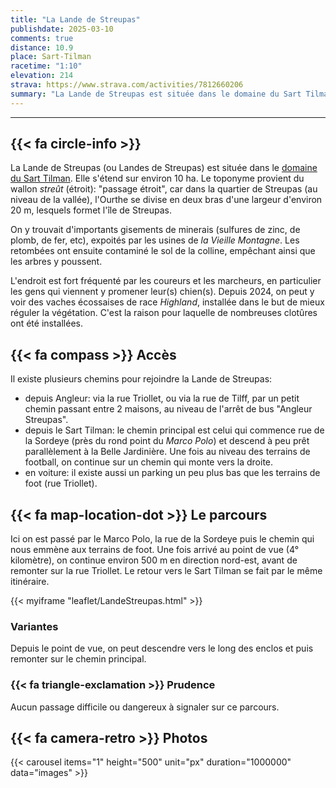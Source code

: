 ```yaml
---
title: "La Lande de Streupas"
publishdate: 2025-03-10
comments: true
distance: 10.9
place: Sart-Tilman
racetime: "1:10"
elevation: 214	
strava: https://www.strava.com/activities/7812660206
summary: "La Lande de Streupas est située dans le domaine du Sart Tilman et s'étend sur environ 10 ha. On y trouvait d'importants gisements de minerais."
---
```


---------------------------

## {{< fa circle-info >}}

La Lande de Streupas (ou Landes de Streupas) est située dans le [domaine du Sart Tilman](https://biodiversite.wallonie.be/fr/248-domaine-du-sart-tilman.html?IDD=251660995&IDC=1881). Elle s'étend sur environ 10 ha. Le toponyme provient du wallon _streût_ (étroit): "passage étroit", car dans la quartier de Streupas (au niveau de la vallée), l'Ourthe se divise en deux bras d'une largeur d'environ 20 m, lesquels formet l'île de Streupas. 

On y trouvait d'importants gisements de minerais (sulfures de zinc, de plomb, de fer, etc), expoités par les usines de _la Vieille Montagne_. Les retombées ont ensuite contaminé le sol de la colline, empêchant ainsi que les arbres y poussent.

L'endroit est fort fréquenté par les coureurs et les marcheurs, en particulier les gens qui viennent y promener leur(s) chien(s). Depuis 2024, on peut y voir des vaches écossaises de race _Highland_, installée dans le but de mieux réguler la végétation. C'est la raison pour laquelle de nombreuses clotûres ont été installées.

## {{< fa compass >}} Accès

Il existe plusieurs chemins pour rejoindre la Lande de Streupas:
- depuis Angleur: via la rue Triollet, ou via la rue de Tilff, par un petit chemin passant entre 2 maisons, au niveau de l'arrêt de bus "Angleur Streupas".
- depuis le Sart Tilman: le chemin principal est celui qui commence rue de la Sordeye (près du rond point du _Marco Polo_) et descend à peu prêt parallèlement à la Belle Jardinière. Une fois au niveau des terrains de football, on continue sur un chemin qui monte vers la droite.
- en voiture: il existe aussi un parking un peu plus bas que les terrains de foot (rue Triollet).

## {{< fa map-location-dot >}} Le parcours

Ici on est passé par le Marco Polo, la rue de la Sordeye puis le chemin qui nous emmène aux terrains de foot. Une fois arrivé au point de vue (4° kilomètre), on continue environ 500 m en direction nord-est, avant de remonter sur la rue Triollet. Le retour vers le Sart Tilman se fait par le même itinéraire.

{{< myiframe "leaflet/LandeStreupas.html" >}}

### Variantes

Depuis le point de vue, on peut descendre vers le long des enclos et puis remonter sur le chemin principal. 

### {{< fa triangle-exclamation >}} Prudence

Aucun passage difficile ou dangereux à signaler sur ce parcours.

## {{< fa camera-retro >}} Photos

{{< carousel items="1" height="500" unit="px" duration="1000000" data="images" >}}



